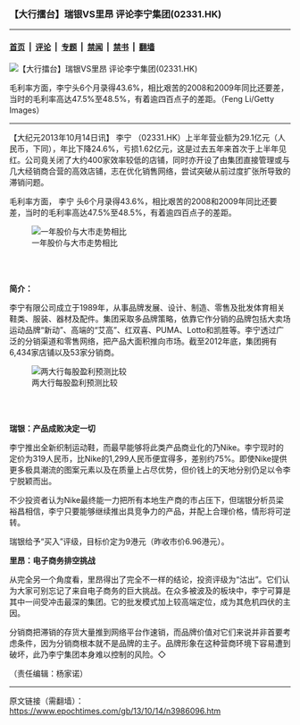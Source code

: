 ### 【大行擂台】瑞银VS里昂 评论李宁集团(02331.HK)

---

#### [首页](../../../..?n3986096) &nbsp;|&nbsp; [评论](../../../../../epoch-comment?n3986096) &nbsp;|&nbsp; [专题](../../../../../epoch-special?n3986096) &nbsp;|&nbsp; [禁闻](../../../../../epoch-news?n3986096) &nbsp;|&nbsp; [禁书](../../../../../books?n3986096) &nbsp;|&nbsp; [翻墙](https://github.com/gfw-breaker/nogfw/blob/master/README.md?n3986096)


<div><img alt="【大行擂台】瑞银VS里昂 评论李宁集团(02331.HK)" class="attachment-djy_600_400 size-djy_600_400 wp-post-image" src="https://i.epochtimes.com/assets/uploads/2013/10/1310140331182654-600x400.jpg"/>
<div class="caption">
 <p>
  毛利率方面，李宁头6个月录得43.6%，相比艰苦的2008和2009年同比还要差，当时的毛利率高达47.5%至48.5%，有着逾四百点子的差距。（Feng Li/Getty Images）
 </p>
</div></div><hr/><div class="post_content" id="artbody" itemprop="articleBody">
 <!-- article content begin -->
 <p>
  【大纪元2013年10月14日讯】
  <ok href="https://www.epochtimes.com/gb/tag/%E6%9D%8E%E5%AE%81.html">
   李宁
  </ok>
  （02331.HK）上半年营业额为29.1亿元（人民币，下同），年比下降24.6%，亏损1.62亿元，这是过去五年来首次于上半年见红。公司竟关闭了大约400家效率较低的店铺，同时亦开设了由集团直接管理或与几大经销商合营的高效店铺，志在优化销售网络，尝试突破从前过度扩张所导致的滞销问题。
 </p>
 <p>
  毛利率方面，
  <ok href="https://www.epochtimes.com/gb/tag/%E6%9D%8E%E5%AE%81.html">
   李宁
  </ok>
  头6个月录得43.6%，相比艰苦的2008和2009年同比还要差，当时的毛利率高达47.5%至48.5%，有着逾四百点子的差距。
 </p>
 <figure aria-describedby="caption-attachment-6753811" class="wp-caption aligncenter" id="attachment_6753811" style="width: 600px">
  <ok href=" https://i.epochtimes.com/assets/uploads/2013/10/1310140335312654-600x363.jpg" rel="noreferrer noopener" target="_blank">
   <img alt="一年股价与大市走势相比" class="size-large wp-image-6753811" src="https://i.epochtimes.com/assets/uploads/2013/10/1310140335312654-600x363.jpg" title="一年股价与大市走势相比"/>
  </ok>
  <br/><figcaption class="wp-caption-text" id="caption-attachment-6753811">
   一年股价与大市走势相比
  </figcaption><br/>
 </figure><br/>
 <p>
  <b>
   简介：
  </b>
 </p>
 <p>
  李宁有限公司成立于1989年，从事品牌发展、设计、制造、零售及批发体育相关鞋类、服装、器材及配件。集团采取多品牌策略，依靠它作分销的品牌包括大卖场运动品牌“新动”、高端的“艾高”、红双喜、PUMA、Lotto和凯胜等。李宁透过广泛的分销渠道和零售网络，把产品大面积推向市场。截至2012年底，集团拥有6,434家店铺以及53家分销商。
 </p>
 <figure aria-describedby="caption-attachment-6753824" class="wp-caption aligncenter" id="attachment_6753824" style="width: 600px">
  <ok href=" https://i.epochtimes.com/assets/uploads/2013/10/1310140336482654-600x441.jpg" rel="noreferrer noopener" target="_blank">
   <img alt="两大行每股盈利预测比较" class="size-large wp-image-6753824" src="https://i.epochtimes.com/assets/uploads/2013/10/1310140336482654-600x441.jpg" title="两大行每股盈利预测比较"/>
  </ok>
  <br/><figcaption class="wp-caption-text" id="caption-attachment-6753824">
   两大行每股盈利预测比较
  </figcaption><br/>
 </figure><br/>
 <p>
  <b>
   瑞银：产品成败决定一切
  </b>
 </p>
 <p>
  李宁推出全新织制运动鞋，而最早能够将此类产品商业化的乃Nike。李宁现时的定价为319人民币，比Nike的1,299人民币便宜得多，差别约75%。即使Nike提供更多极具潮流的图案元素以及在质量上占尽优势，但价钱上的天地分别仍足以令李宁脱颖而出。
 </p>
 <p>
  不少投资者认为Nike最终能一力把所有本地生产商的市占压下，但瑞银分析员梁裕昌相信，李宁只要能够继续推出具竞争力的产品，并配上合理价格，情形将可逆转。
 </p>
 <p>
  瑞银给予“买入”评级，目标价定为9港元（昨收市价6.96港元）。
 </p>
 <p>
  <b>
   里昂：电子商务排空挑战
  </b>
 </p>
 <p>
  从完全另一个角度看，里昂得出了完全不一样的结论，投资评级为“沽出”。它们认为大家可别忘记了来自电子商务的巨大挑战。在众多被波及的板块中，李宁可算是其中一间受冲击最深的集团。它的批发模式加上较高端定位，成为其危机四伏的主因。
 </p>
 <p>
  分销商把滞销的存货大量推到网络平台作速销，而品牌价值对它们来说并非首要考虑条件，因为分销商根本就不是品牌的主子。品牌形象在这种营商环境下容易遭到破坏，此乃李宁集团本身难以控制的风险。◇
 </p>
 <p>
  （责任编辑：杨家诺）
 </p>
 <!-- article content end -->
 <div id="below_article_ad">
 </div>
</div>


---

原文链接（需翻墙）：https://www.epochtimes.com/gb/13/10/14/n3986096.htm